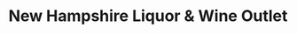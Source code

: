 ---
title: "New Hampshire Liquor & Wine Outlet"
url: /rochester/new-hampshire-liquor-und-wine-outlet/
shop: Spirituosen
---